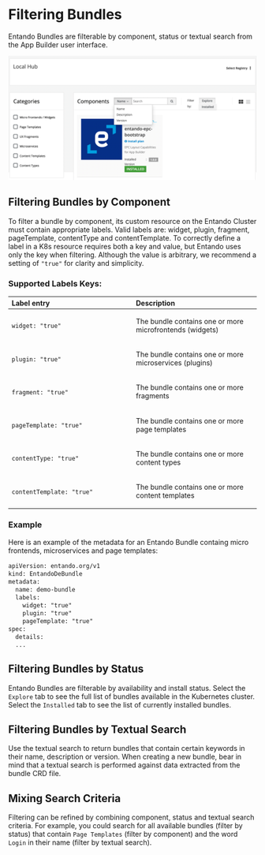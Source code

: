 # Filtering Bundles

Entando Bundles are filterable by component, status or textual search from the App Builder user interface.

![App Builder bundle filtering](./img/bundle-filtering.png)

## Filtering Bundles by Component

To filter a bundle by component, its custom resource on the Entando Cluster must contain appropriate labels. Valid labels are: widget, plugin, fragment, pageTemplate, contentType and contentTemplate. To correctly define a label in a K8s resource requires both a key and value, but Entando uses only the key when filtering. Although the value is arbitrary, we recommend a setting of `"true"` for clarity and simplicity.

### Supported Labels Keys:

<table>
<colgroup>
<col width="50%" />
<col width="50%" />
</colgroup>
<thead>
<tr class="header">
<th align="left">Label entry</th>
<th align="left">Description</th>
</tr>
</thead>
<tbody>
<tr class="odd">
<td align="left"><p><code>widget: "true"</code></p></td>
<td align="left"><p>The bundle contains one or more microfrontends (widgets) </p></td>
</tr>
<tr class="even">
<td align="left"><p><code>plugin: "true"</code></p></td>
<td align="left"><p>The bundle contains one or more microservices (plugins)</p></td>
</tr>
<tr class="odd">
<td align="left"><p><code>fragment: "true"</code></p></td>
<td align="left"><p>The bundle contains one or more fragments</p></td>
</tr>
<tr class="odd">
<td align="left"><p><code>pageTemplate: "true"</code></p></td>
<td align="left"><p>The bundle contains one or more page templates</p></td>
</tr>
<tr class="even">
<td align="left"><p><code>contentType: "true"</code></p></td>
<td align="left"><p>The bundle contains one or more content types</p></td>
</tr>
<tr class="odd">
<td align="left"><p><code>contentTemplate: "true"</code></p></td>
<td align="left"><p>The bundle contains one or more content templates</p></td>
</tr>
</tbody>
</table>

### Example
Here is an example of the metadata for an Entando Bundle containg micro frontends, microservices and page templates:

```
apiVersion: entando.org/v1
kind: EntandoDeBundle
metadata:
  name: demo-bundle
  labels:
    widget: "true"
    plugin: "true"
    pageTemplate: "true"
spec:
  details:
  ...
```

## Filtering Bundles by Status

Entando Bundles are filterable by availability and install status. Select the `Explore` tab to see the full list of bundles available in the Kubernetes cluster. Select the `Installed` tab to see the list of currently installed bundles.


## Filtering Bundles by Textual Search

Use the textual search to return bundles that contain certain keywords in their name, description or version. When creating a new bundle, bear in mind that a textual search is performed against data extracted from the bundle CRD file.

## Mixing Search Criteria

Filtering can be refined by combining component, status and textual search criteria. For example, you could search for all available bundles (filter by status) that contain `Page Templates` (filter by component) and the word `Login` in their name (filter by textual search).
